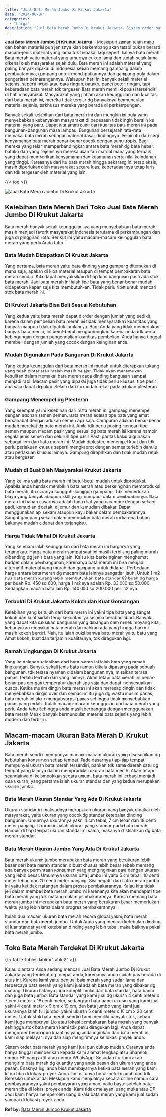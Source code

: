 ```yaml
---
title: "Jual Bata Merah Jumbo Di Krukut Jakarta"
date: "2024-06-07"
categories: 
  - "harga"
description: "Jual Bata Merah Jumbo Di Krukut Jakarta. Sistem order bata merah yang kami jual pun cukup mudah. Caranya anda hanya tinggal memberikan kepada kami alamat len..."
---
```


**Jual Bata Merah Jumbo Di Krukut Jakarta** – Meskipun zaman telah maju dan bahan material pun jenisnya kian berkembang akan tetapi bukan berarti macam-jenis material yang lama tdk terpakai lagi seperti halnya bata merah. Bata merah yaitu material yang umurnya cukup lama dan sudah sejak lama dikenal oleh masyarakat sejak dulu. Bata merah ini adalah material yang paling banyak dipakai di Indonesia sebab memang gampang dalam pembuatannya, gampang untuk mendapatkannya dan gampang pula dalam pengerjaan pemasangannya. Walaupun hari ini banyak sekali material sejenis, seperti hebel atau bata ringan, batako, panel beton ringan, tapi keberadaan bata merah tdk tergeser. Bata merah memiliki posisi tersendiri di hati masyarakat. Masyarakat yang paham akan keunggulan dan kualitas dari bata merah ini, mereka tidak tergiur dg banyaknya bermunculan material sejenis, terkhusus mereka yang berada di perkampungan.

Banyak sekali kelebihan dari bata merah ini dan mungkin ini pula yang menyebabkan kebanyakan masyarakat di pedesaan tidak ingin beralih ke material yang baru. Dapat kita amati bukti dari kualitas bata merah ini pada bangunan-bangunan masa lampau. Bangunan bersejarah rata-rata memakai bata merah sebagai material dasar dindingnya. Selain itu dari segi kenyamanan bata merah benar-benar cocok dengan suhu tropis. Bagi mereka yang telah memperbandingkan antara bata merah dg bata hebel, batako dan yang sejenisnya mereka akan tau matrial mana yang terbaik yang dapat memberikan kenyamanan dan keamanan serta nilai keindahan yang tinggi. Karenanya dari itu bata merah hingga sekarang ini tetap eksis, masih diperlukan oleh masyarakat secara luas, keberadaannya tetap laris dan tdk tergeser oleh material yang lain.

{{< toc >}}

![Jual Bata Merah Jumbo Di Krukut Jakarta](/images/jual-bata-merah-37.png)

## Kelebihan Bata Merah Dari Toko Jual Bata Merah Jumbo Di Krukut Jakarta

Bata merah banyak sekali keunggulannya yang menyebabkan bata merah masih menjadi favorit masyarakat Indonesia terutama di perkampungan dan juga di pinggiran kota. Berikut ini yaitu macam-macam keunggulan bata merah yang perlu Anda tahu.

### Bata Mudah Didapatkan Di Krukut Jakarta

Yang pertama, bata merah yaitu bata dinding yang gampang ditemukan di mana saja, apakah di kios material ataupun di tempat pembakaran bata merah sendiri. Kita dapat menyaksikan di tiap kios bangunan pasti ada stok bata merah. Jadi bata merah ini ialah tipe bata yang benar-benar mudah didapatkan kapan saja kita membutuhkan. Tidak perlu ribet untuk mencari stok bata merah ini.

### Di Krukut Jakarta Bisa Beli Sesuai Kebutuhan

Yang kedua yaitu bata merah dapat diorder dengan jumlah yang sedikit, karena dalam pembelian bata merah ini tidak mensyaratkan kuantitas yang banyak maupun tidak dipatok jumlahnya. Bagi Anda yang tidak memerlukan banyak bata merah, ini betul-betul menguntungkan karena anda tdk perlu kebingungan dengan pengendalian kuantitas pembelian. Anda hanya tinggal membeli dengan jumlah yang cocok dengan keinginan anda.

### Mudah Digunakan Pada Bangunan Di Krukut Jakarta

Yang ketiga keunggulan dari bata merah ini mudah untuk diterapkan tukang yang telah pintar atau malah masih belajar. Tidak akan menemukan kesulitan dalam memakai bata merah pada dinding bangunan sampai menjadi rapi. Macam pasir yang dipakai juga tidak perlu khusus, tipe pasir apa saja dapat di pakai. Selain dari itu mudah rekat pada adukan plesteran.

### Gampang Menempel dg Plesteran

Yang keempat yakni kelebihan dari mata merah ini gampang menempel dengan adonan semen semen. Bata merah adalah tipe bata yang amat bersahabat dengan adukan semen apa saja. Campuran adukan benar-benar mudah merekat dg bata merah ini. Anda tdk perlu pusing mencari tipe semen maupun macam pasir yang sesuai dg bata merah ini karena hampir segala jenis semen dan seluruh tipe pasir Pasti pantas kalau digunakan sebagai lem dari bata merah ini. Mudah diplester, menempel kuat dan tdk perlu perlakuan khusus seperti mengkaprot dengan semen terlebih dahulu atau perlakuan khusus lainnya. Gampang dirapihkan dan tidak mudah retak atau bergeser.

### Mudah di Buat Oleh Masyarakat Krukut Jakarta

Yang kelima yaitu bata merah ini betul-betul mudah untuk diproduksi. Apabila anda hendak membikin bata merah atau berkeinginan memproduksi bata merah, itu caranya sungguh-sungguh gampang. Tdk memerlukan biaya yang banyak ataupun skill yang mumpuni dalam pembuatannya. Bata merah ini bahan dasarnya adalah tanah liat yang dicampur dengan sekam padi, kemudian dicetak, dijemur dan kemudian dibakar. Dapat menggunakan api sekam ataupun kayu bakar dalam pembakarannya. Sangat gampang sekali dalam pembuatan bata merah ini karena bahan bakunya mudah didapat dan terjangkau.

### Harga Tidak Mahal Di Krukut Jakarta

Yang ke enam ialah keunggulan dari bata merah ini harganya yang terjangkau. Harga bata merah sampai saat ini masih terbilang paling murah dibanding dg jenis bata yang lain. Kalau kita berkeinginan menghemat budget dalam pembangunan, karenanya bata merah ini bisa menjadi alternatif material yang murah dan gampang untuk didapat. Perbedaan harga antara bata merah dg macam bata lainnya sangatlah jauh. Untuk 1 m2 nya bata merah kurang lebih membutuhkan bata standar 83 buah dg harga per buah Rp. 450 sd 600, harga 1 m2 nya adalah Rp. 33.000 sd 50.000. Sedangkan macam bata lain Rp. 140.000 sd 200.000 per m2 nya.

### Terbukti Di Krukut Jakarta Kokoh dan Kuat Goncangan

Kelebihan yang ke tujuh dari bata merah ini yakni tipe bata yang sangat kokoh dan kuat sudah teruji kekuatannya selama berabad abad. Banyak yang dapat kita saksikan bangunan yang dibangun oleh nenek moyang kita, kebanyakan memakai bata merah dan bahkan ada yang hingga hari ini masih kokoh berdiri. Nah, itu ialah bukti bahwa batu merah yaitu batu yang Amat kokoh, kuat dan terjamin kualitasnya, tdk diragukan lagi.

### Ramah Lingkungan Di Krukut Jakarta

Yang ke delapan kelebihan dari bata merah ini ialah bata yang ramah lingkungan. Banyak sekali jenis bata namun dikala dipasang pada sebuah bangunan, tdk terasa nyaman didalam bangunan nya, misalkan terasa panas, terlalu lembab dan yang lainnya. Akan tetapi bata merah ini benar-benar pas dengan temperatur daerah apa saja dan dapat menyesuaikan cuaca. Ketika musim dingin bata merah ini akan meresap dingin dan tidak menyebabkan dingin over dan semacam itu juga dg waktu musim panas, bata merah ini akan mengabsorpsi panas sehingga tidak menyebabkan panas yang terlalu. Itulah macam-macam keunggulan dari bata merah yang perlu Anda tahu Sehingga anda masih berbangga dengan menggunakan bata merah Meski banyak bermunculan material bata sejenis yang lebih modern dan terbaru.

## Macam-macam Ukuran Bata Merah Di Krukut Jakarta

Bata merah sendiri mempunyai macam-macam ukuran yang disesuaikan dg kebutuhan konsumen setiap tempat. Pada dasarnya tiap-tiap tempat mempunyai ukuran bata merah tersendiri, bahkan tdk sama daerah satu dg tempat yang lainnya dalam memproduksi ukuran bata merah. Akan tetapi seandainya di kelompokkan secara umum, bata merah ini terbagi menjadi dua ukuran; yang pertama ialah ukuran standar dan yang kedua merupakan ukuran jumbo.

### Bata Merah Ukuran Standar Yang Ada Di Krukut Jakarta

Ukuran standar ini maksudnya merupakan ukuran yang banyak dipakai oleh masyarakat, yaitu ukuran yang cocok dg standar ketebalan dinding bangunan. Umumnya ukurannya yakni 4 cm tebal, 7 cm lebar dan 18 centi meter panjang. Ukuran ini ialah ukuran yang standar pada bata merah. Hampir di tiap tempat ukuran standar ini sama, makanya diistilahkan dg bata merah standar.

### Bata Merah Ukuran Jumbo Yang Ada Di Krukut Jakarta

Bata merah ukuran jumbo merupakan bata merah yang berukuran lebih besar dari bata merah standar. dibuat khusus lebih besar sebab memang ada banyak permintaan konsumen yang menginginkan bata dengan ukuran yang lebih besar. Umumnya ukuran bata jumbo ini yaitu 5 cm tebal, 10 centi meter lebar, dan 20 centi meter panjang. Sisi negatif dari bata merah jumbo ini yaitu ketidak matangan dalam proses pembakarannya. Kalau kita tidak jeli dalam membeli bata merah jumbo ini karenanya kita akan mendapati tipe bata merah yang tdk matang dalam pembakarannya. Karena memang bata merah jumbo ini merupakan bata merah yang berukuran besar memerlukan waktu yang lebih lama dalam progres pembakarannya.

Itulah dua macam ukuran bata merah secara global yakni; bata merah standar dan bata merah jumbo. Untuk Anda yang mencari ketebalan dinding di luar standar yakni ketebalan dinding yang lebih tebal, maka baiknya pakai bata merah jumbo.

## Toko Bata Merah Terdekat Di Krukut Jakarta

{{< table-tables table="table2" >}}

Kalau diantara Anda sedang mencari Jual Bata Merah Jumbo Di Krukut Jakarta yang terdekat dg tempat anda, karenanya anda sudah pas berada di situs ini. Karena kami yaitu penjual bata merah yang sudah lama dan terpercaya bata merah yang kami jual adalah bata merah yang dibakar dg matang. Ukuran batanya juga komplit, mulai dari bata standar, bata banci dan juga bata jumbo. Bata standar yang kami jual dg ukuran 4 centi meter x 7 centi meter x 18 centi meter, sedangkan bata banci ukuran yang kami jual yakni 4 centi meter x 9 cm x 19 cm, dan bata jumbo yang kami jual ukurannya ialah full jumbo; yakni ukuran 5 centi meter x 10 cm x 20 centi meter. Untuk stok bata merah sendiri kami memiliki banyak stok, sebab kami juga mempunyai Lio atau lokasi pembakaran bata merah yang banyak, sehingga stok bata merah kami tdk perlu diragukan lagi. Anda dapat mengorder berapapun kuantias yang anda inginkan dari bata merah ini, kami siap melayani nya dan siap mengirimnya ke lokasi proyek anda.

Sistem order bata merah yang kami jual pun cukup mudah. Caranya anda hanya tinggal memberikan kepada kami alamat lengkap atau Sharelok, nomor HP yang aktif atau nomor WhatsApp. Sesudah itu kami akan mengirim bata merah dg quantity yang anda pesan dan ukuran yang anda pesan. Enaknya lagi anda bisa membayarnya ketika bata merah yang kami kirim tiba di lokasi proyek Anda. Ini tentunya betul-betul mudah dan tdk Beresiko untuk anda. Meskipun kami menjualnya secara online namun cara pembayarannya yakni pembayaran yang aman, yaitu bayar setelah bata merah tiba di lokasi proyek anda. Kami tidak melayani uang muka atau DP Jadi kami hanya memperoleh uang dikala bata merah yang kami jual sudah sampai di lokasi proyek anda.

**Ref by:** [Bata Merah Jumbo Krukut Jakarta](https://id.wikipedia.org/wiki/Bata)
